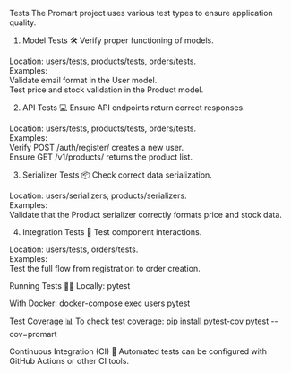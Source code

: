 Tests
The Promart project uses various test types to ensure application quality.

1. Model Tests 🛠️
Verify proper functioning of models.  

Location: users/tests, products/tests, orders/tests.  
Examples:  
Validate email format in the User model.  
Test price and stock validation in the Product model.



2. API Tests 💻
Ensure API endpoints return correct responses.  

Location: users/tests, products/tests, orders/tests.  
Examples:  
Verify POST /auth/register/ creates a new user.  
Ensure GET /v1/products/ returns the product list.



3. Serializer Tests 📦
Check correct data serialization.  

Location: users/serializers, products/serializers.  
Examples:  
Validate that the Product serializer correctly formats price and stock data.



4. Integration Tests 🔗
Test component interactions.  

Location: users/tests, orders/tests.  
Examples:  
Test the full flow from registration to order creation.




Running Tests 🏃‍♂️
Locally:
pytest

With Docker:
docker-compose exec users pytest

Test Coverage 📊
To check test coverage:
pip install pytest-cov
pytest --cov=promart


Continuous Integration (CI) 🔄
Automated tests can be configured with GitHub Actions or other CI tools.
